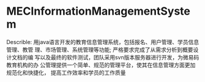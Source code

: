 # MECInformationManagementSystem
Describle: 用java语言开发的教育信息管理系统，包括报名、用户管理、学员信息管理、教管
           理、市场管理、系统管理等功能; 严格要求完成了从需求分析到概要设计文档的编
           写以及最终的软件测试，团队采用svn版本服务器进行开发，为微易码教育机构的办
           公管理提供一个简单、规范的管理平台，使其在信息管理方面更加规范化和快捷化，
           提高工作效率和学员的工作质量

